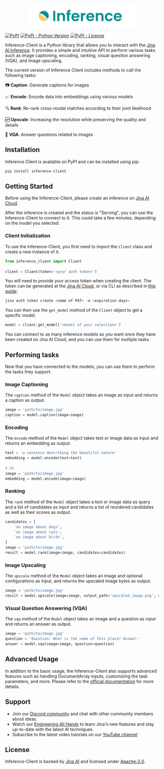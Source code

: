 <p align="center">
<br>
<a href="https://cloud.jina.ai/user/inference"><img src="https://github.com/jina-ai/inference-client/blob/main/.github/README-img/inference_client.svg?raw=true" alt="" width="360px"></a>
<br>
</p>

[![PyPI](https://img.shields.io/pypi/v/inference-client)](https://pypi.org/project/inference-client/)
[![PyPI - Python Version](https://img.shields.io/pypi/pyversions/inference-client)](https://pypi.org/project/inference-client/)
[![PyPI - License](https://img.shields.io/pypi/l/inference-client)](https://pypi.org/project/inference-client/)

Inference-Client is a Python library that allows you to interact with the [Jina AI Inference](https://cloud.jina.ai/user/inference). 
It provides a simple and intuitive API to perform various tasks such as image captioning, encoding, ranking, visual 
question answering (VQA), and image upscaling.

The current version of Inference Client includes methods to call the following tasks:

📷 **Caption**: Generate captions for images 

📈 **Encode**: Encode data into embeddings using various models 

🔍 **Rank**: Re-rank cross-modal matches according to their joint likelihood

🆙 **Upscale**: Increasing the resolution while preserving the quality and details

🤔 **VQA**: Answer questions related to images 


## Installation

Inference Client is available on PyPI and can be installed using pip:

```bash
pip install inference-client
```

## Getting Started

Before using the Inference-Client, please create an inference on [Jina AI Cloud](https://cloud.jina.ai/user/inference).

After the inference is created and the status is "Serving", you can use the Inference-Client to connect to it.
This could take a few minutes, depending on the model you selected.

### Client Initialization

To use the Inference-Client, you first need to import the `Client` class and create a new instance of it. 

```python
from inference_client import Client

client = Client(token='<your auth token>')
```

You will need to provide your access token when creating the client. The token can be generated at the [Jina AI Cloud](https://cloud.jina.ai/settings/tokens), or via CLI as described in [this guide](https://docs.jina.ai/jina-ai-cloud/login/#create-a-new-pat):
```bash
jina auth token create <name of PAT> -e <expiration days>
```

You can then use the `get_model` method of the `Client` object to get a specific model.

```python
model = client.get_model('<model of your selection>')
```
You can connect to as many inference models as you want once they have been created on Jina AI Cloud, and you can use them for multiple tasks.

## Performing tasks

Now that you have connected to the models, you can use them to perform the tasks they support.

### Image Captioning

The `caption` method of the `Model` object takes an image as input and returns a caption as output.

```python
image = 'path/to/image.jpg'
caption = model.caption(image=image)
```

### Encoding

The `encode` method of the `Model` object takes text or image data as input and returns an embedding as output.

```python
text = 'a sentence describing the beautiful nature'
embedding = model.encode(text=text)

# OR
image = 'path/to/image.jpg'
embedding = model.encode(image=image)
```

### Ranking

The `rank` method of the `Model` object takes a text or image data as query and a list of candidates as input and returns a list of reordered candidates as well as their scores as output.

```python
candidates = [
    'an image about dogs',
    'an image about cats',
    'an image about birds',
]
image = 'path/to/image.jpg'
result = model.rank(image=image, candidates=candidates)
```

### Image Upscaling

The `upscale` method of the `Model` object takes an image and optional configurations as input, and returns the upscaled image bytes as output.

```python
image = 'path/to/image.jpg'
result = model.upscale(image=image, output_path='upscaled_image.png', scale='800:600')
```

### Visual Question Answering (VQA)

The `vqa` method of the `Model` object takes an image and a question as input and returns an answer as output.

```python
image = 'path/to/image.jpg'
question = 'Question: What is the name of this place? Answer:'
answer = model.vqa(image=image, question=question)
```

## Advanced Usage

In addition to the basic usage, the Inference-Client also supports advanced features such as handling DocumentArray inputs, customizing the task parameters, and more. 
Please refer to the [official documentation](https://jina.readme.io/docs/inference) for more details.

## Support

- Join our [Discord community](https://discord.jina.ai) and chat with other community members about ideas.
- Watch our [Engineering All Hands](https://youtube.com/playlist?list=PL3UBBWOUVhFYRUa_gpYYKBqEAkO4sxmne) to learn Jina's new features and stay up-to-date with the latest AI techniques.
- Subscribe to the latest video tutorials on our [YouTube channel](https://youtube.com/c/jina-ai)

## License

Inference-Client is backed by [Jina AI](https://jina.ai) and licensed under [Apache-2.0](./LICENSE). 